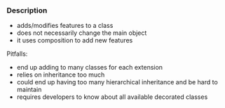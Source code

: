### Description

- adds/modifies features to a class
- does not necessarily change the main object
- it uses composition to add new features

Pitfalls: 
- end up adding to many classes for each extension
- relies on inheritance too much
- could end up having too many hierarchical inheritance and be hard to maintain
- requires developers to know about all available decorated classes